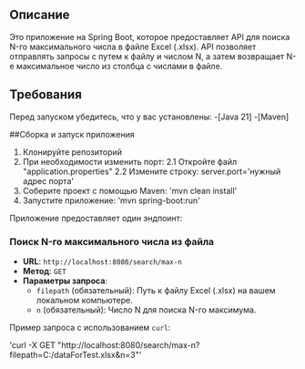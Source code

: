 ## Описание

Это приложение на Spring Boot, которое предоставляет API для поиска N-го максимального числа в файле Excel (.xlsx). API позволяет отправлять запросы с путем к файлу и числом N, а затем возвращает N-е максимальное число из столбца с числами в файле.

## Требования

Перед запуском убедитесь, что у вас установлены:
-[Java 21]
-[Maven]

##Сборка и запуск приложения

1. Клонируйте репозиторий
2. При необходимости изменить порт:
  2.1 Откройте файл "application.properties"
  2.2 Измените строку: server.port='нужный адрес порта'
3. Соберите проект с помощью Maven: 'mvn clean install'
4. Запустите приложение: 'mvn spring-boot:run'

Приложение предоставляет один эндпоинт:

### Поиск N-го максимального числа из файла
- **URL**: `http://localhost:8080/search/max-n`
- **Метод**: `GET`
- **Параметры запроса**:
    - `filepath` (обязательный): Путь к файлу Excel (.xlsx) на вашем локальном компьютере.
    - `n` (обязательный): Число N для поиска N-го максимума.
  
Пример запроса с использованием `curl`:

'curl -X GET "http://localhost:8080/search/max-n?filepath=C:/dataForTest.xlsx&n=3"'
